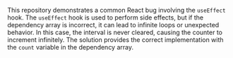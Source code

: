 This repository demonstrates a common React bug involving the `useEffect` hook. The `useEffect` hook is used to perform side effects, but if the dependency array is incorrect, it can lead to infinite loops or unexpected behavior. In this case, the interval is never cleared, causing the counter to increment infinitely.  The solution provides the correct implementation with the `count` variable in the dependency array.